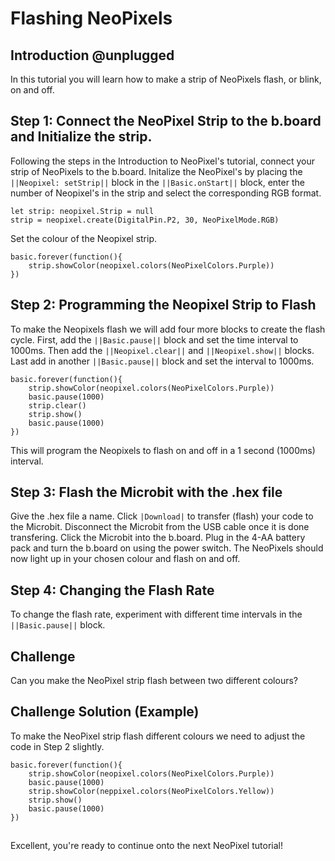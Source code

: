 # Flashing NeoPixels

## Introduction @unplugged

In this tutorial you will learn how to make a strip of NeoPixels flash, or blink, on and off.

## Step 1: Connect the NeoPixel Strip to the b.board and Initialize the strip.

Following the steps in the Introduction to NeoPixel's tutorial, connect your strip of NeoPixels to the b.board. Initalize the NeoPixel's by placing the ``||Neopixel: setStrip||`` block in the ``||Basic.onStart||`` block, enter the number of Neopixel's in the strip and select the corresponding RGB format. 

```blocks
let strip: neopixel.Strip = null
strip = neopixel.create(DigitalPin.P2, 30, NeoPixelMode.RGB)
```

Set the colour of the Neopixel strip. 

```blocks
basic.forever(function(){
    strip.showColor(neopixel.colors(NeoPixelColors.Purple))
})
```

## Step 2: Programming the Neopixel Strip to Flash 

To make the Neopixels flash we will add  four more blocks to create the flash cycle. First, add the ``||Basic.pause||`` block and set the time interval to 1000ms. Then add the ``||Neopixel.clear||`` and ``||Neopixel.show||`` blocks. Last add in another ``||Basic.pause||`` block and set the interval to 1000ms. 

```blocks
basic.forever(function(){
    strip.showColor(neopixel.colors(NeoPixelColors.Purple))
    basic.pause(1000)
    strip.clear()
    strip.show()
    basic.pause(1000)
})
```

This will program the Neopixels to flash on and off in a 1 second (1000ms) interval.

## Step 3: Flash the Microbit with the .hex file

Give the .hex file a name. Click ``|Download|`` to transfer (flash) your code to the Microbit. Disconnect the Microbit from the USB cable once it is done transfering. Click the Microbit into the b.board. Plug in the 4-AA battery pack and turn the b.board on using the power switch. The NeoPixels should now light up in your chosen colour and flash on and off.

## Step 4: Changing the Flash Rate

To change the flash rate, experiment with different time intervals in the ``||Basic.pause||`` block.

## Challenge

Can you make the NeoPixel strip flash between two different colours?

## Challenge Solution (Example)

To make the NeoPixel strip flash different colours we need to adjust the code in Step 2 slightly. 

```blocks
basic.forever(function(){
    strip.showColor(neopixel.colors(NeoPixelColors.Purple))
    basic.pause(1000)
    strip.showColor(neppixel.colors(NeoPixelColors.Yellow))
    strip.show()
    basic.pause(1000)
})
```
## 
Excellent, you're ready to continue onto the next NeoPixel tutorial!
